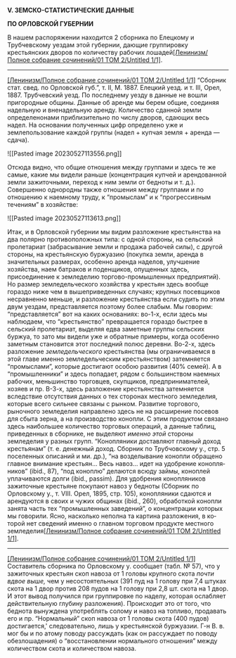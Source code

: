 **V. ЗЕМСКО-СТАТИСТИЧЕСКИЕ ДАННЫЕ**

**ПО ОРЛОВСКОЙ ГУБЕРНИИ**

В нашем распоряжении находится 2 сборника по Елецкому и Трубчевскому уездам этой губернии, даю­щие группировку крестьянских дворов по количеству рабочих лошадей[[Ленинизм/Полное собрание сочинений/01 ТОМ 2/Untitled 1/1]](#_ftn1).

  

---

[[Ленинизм/Полное собрание сочинений/01 ТОМ 2/Untitled 1/1]](#_ftnref1) “Сборник стат. свед. по Орловской губ.”, т. II, М. 1887. Елецкий уезд. и т. III, Орел, 1887. Трубчевский уезд. По последнему уезду в данные не вошли пригородные общины. Данные об аренде мы берем общие, соединяя надельную и вненадельную аренду. Количество сданной земли определенонами приблизительно по числу дворов, сдающих весь надел. На основании полученных цифр определено уже и землепользование каждой группы (надел + купчая земля + аренда — сдача).

![[Pasted image 20230527113556.png]]

Отсюда видно, что общие отношения между группами и здесь те же самые, какие мы видели раньше (концен­трация купчей и арендованной земли зажиточными, переход к ним земли от бедноты и т. д.). Совершенно однородны также отношения между группами и по отношению к наемному труду, к “промыслам” и к “прогрессивным течениям” в хозяйстве:

![[Pasted image 20230527113613.png]]

Итак, и в Орловской губернии мы видим разложение крестьянства на два полярно противоположных типа: с одной стороны, на сельский пролетариат (забрасывание земли и продажа рабочей силы), с другой стороны, на крестьянскую буржуазию (покупка земли, аренда в значительных размерах, особенно аренда наделов, улучшение хозяйства, наем батраков и поденщиков, опущенных здесь, присоединение к земледелию тор­гово-промышленных предприятий). Но размер земле­дельческого хозяйства у крестьян здесь вообще гораздо ниже чем в вышеприведенных случаях; крупных по­севщиков несравненно меньше, и разложение крестьян­ства если судить по этим двум уездам, представляется поэтому более слабым. Мы говорим: “представляется” вот на каких основаниях: во-1-х, если здесь мы наблюдаем, что “крестьянство” превращается гораздо быстрее в сельский пролетариат, выделяя едва заметные группы сельских буржуа, то зато мы видели уже и обратные примеры, когда особенно заметным становится этот по­следний полюс деревни. Во-2-х, здесь разложение _земледельческого_ крестьянства (мы ограничиваемся в этой главе именно земледельческим крестьянством) затем­няется “промыслами”, которые достигают особою раз­вития (40% семей). А в “промышленники” и здесь попадает, рядом с большинством наемных рабочих, меньшинство торговцев, скупщиков, предпринимателей, хозяев и пр. В-3-х, здесь разложение крестьянства затемняется вследствие отсутствия данных о тех сто­ронах местного земледелия, которые всего сильнее связаны с рынком. Развитие торгового, рыночного земледелия направлено здесь не на расширение посе­вов для сбыта зерна, а на производство конопли. С этим продуктом связано здесь наибольшее количество тор­говых операций, а данные таблиц, приведенных в сбор­нике, не выделяют _именно этой_ стороны земледелия у разных групп. “Конопляники доставляют главный доход крестьянам” (т. е. денежный доход. Сборник по Трубчовскому у., стр. 5 поселенных описаний и ми. др.), “на возделывание конопли обращено главное внимание крестьян... Весь навоз... идет на удобрение конопля­ников” (ibid., 87), “под коноплю” делаются всюду займы, коноплей уплачиваются долги (ibid., passim). Для удобрения конопляников зажиточные крестьяне поку­пают навоз у бедноты (Сборник по Орловскому у., т. VIII. Орел, 1895, стр. 105), конопляники сдаются и арендуются в своих и чужих общинах (ibid., 260), обработкой конопли занята часть тех “промышленных заведений”, о концентрации которых мы говорили. Ясно, насколько неполна та картина разложения, в ко­торой нет сведений именно о главном торговом продукте местного земледелия[[Ленинизм/Полное собрание сочинений/01 ТОМ 2/Untitled 1/1]](#_ftn1).

  

---

[[Ленинизм/Полное собрание сочинений/01 ТОМ 2/Untitled 1/1]](#_ftnref1) Составитель сборника по Орловскому у. сообщает (табл. № 57), что у зажиточных крестьян скоп навоза от 1 головы крупного скота _почти вдвое выше,_ чем у несостоятельных (391 пуд на 1 голову при 7,4 штуках скота на 1 двор против 208 пудов на 1 голову при 2,8 шт. скота на 1 двор. И этот вывод получился при группировке по наделу, которая ослабляет действительную глубину разложения). Происходит это от того, что беднота вынуждена употреблять солому и навоз на топливо, продавать его и пр. “Нормальный” скоп навоза от 1 головы скота (400 пудов) достигается,' следовательно, лишь у крестьянской буржуазии. Г-н В. в. мог бы и по атому поводу рассуждать (как он рассуждает по поводу обезлошадения) о “восстановлении нормального отношения” между количеством скота и количеством навоза.
